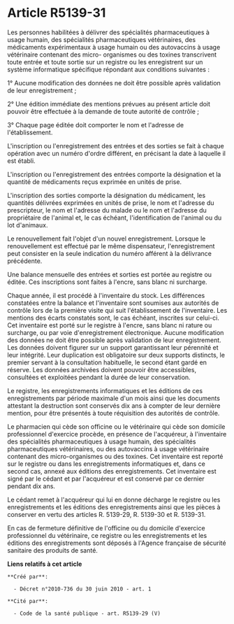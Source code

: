 # Article R5139-31

Les personnes habilitées à délivrer des spécialités pharmaceutiques à usage humain, des spécialités pharmaceutiques
vétérinaires, des médicaments expérimentaux à usage humain ou des autovaccins à usage vétérinaire contenant des micro-
organismes ou des toxines transcrivent toute entrée et toute sortie sur un registre ou les enregistrent sur un système
informatique spécifique répondant aux conditions suivantes : 

1° Aucune modification des données ne doit être possible après validation de leur enregistrement ; 

2° Une édition immédiate des mentions prévues au présent article doit pouvoir être effectuée à la demande de toute autorité
de contrôle ; 

3° Chaque page éditée doit comporter le nom et l'adresse de l'établissement.

L'inscription ou l'enregistrement des entrées et des sorties se fait à chaque opération avec un numéro d'ordre différent, en
précisant la date à laquelle il est établi.

L'inscription ou l'enregistrement des entrées comporte la désignation et la quantité de médicaments reçus exprimée en unités
de prise.

L'inscription des sorties comporte la désignation du médicament, les quantités délivrées exprimées en unités de prise, le nom
et l'adresse du prescripteur, le nom et l'adresse du malade ou le nom et l'adresse du propriétaire de l'animal et, le cas
échéant, l'identification de l'animal ou du lot d'animaux. 

Le renouvellement fait l'objet d'un nouvel enregistrement. Lorsque le renouvellement est effectué par le même dispensateur,
l'enregistrement peut consister en la seule indication du numéro afférent à la délivrance précédente. 

Une balance mensuelle des entrées et sorties est portée au registre ou éditée. Ces inscriptions sont faites à l'encre, sans
blanc ni surcharge. 

Chaque année, il est procédé à l'inventaire du stock. Les différences constatées entre la balance et l'inventaire sont
soumises aux autorités de contrôle lors de la première visite qui suit l'établissement de l'inventaire. Les mentions des
écarts constatés sont, le cas échéant, inscrites sur celui-ci. Cet inventaire est porté sur le registre à l'encre, sans blanc
ni rature ou surcharge, ou par voie d'enregistrement électronique. Aucune modification des données ne doit être possible
après validation de leur enregistrement. Les données doivent figurer sur un support garantissant leur pérennité et leur
intégrité. Leur duplication est obligatoire sur deux supports distincts, le premier servant à la consultation habituelle, le
second étant gardé en réserve. Les données archivées doivent pouvoir être accessibles, consultées et exploitées pendant la
durée de leur conservation. 

Le registre, les enregistrements informatiques et les éditions de ces enregistrements par période maximale d'un mois ainsi
que les documents attestant la destruction sont conservés dix ans à compter de leur dernière mention, pour être présentés à
toute réquisition des autorités de contrôle. 

Le pharmacien qui cède son officine ou le vétérinaire qui cède son domicile professionnel d'exercice procède, en présence de
l'acquéreur, à l'inventaire des spécialités pharmaceutiques à usage humain, des spécialités pharmaceutiques vétérinaires, ou
des autovaccins à usage vétérinaire contenant des micro-organismes ou des toxines. Cet inventaire est reporté sur le registre
ou dans les enregistrements informatiques et, dans ce second cas, annexé aux éditions des enregistrements. Cet inventaire est
signé par le cédant et par l'acquéreur et est conservé par ce dernier pendant dix ans. 

Le cédant remet à l'acquéreur qui lui en donne décharge le registre ou les enregistrements et les éditions des
enregistrements ainsi que les pièces à conserver en vertu des articles R. 5139-29, R. 5139-30 et R. 5139-31. 

En cas de fermeture définitive de l'officine ou du domicile d'exercice professionnel du vétérinaire, ce registre ou les
enregistrements et les éditions des enregistrements sont déposés à l'Agence française de sécurité sanitaire des produits de
santé.

**Liens relatifs à cet article**

	**Créé par**:

	  - Décret n°2010-736 du 30 juin 2010 - art. 1

	**Cité par**:

	  - Code de la santé publique - art. R5139-29 (V)
